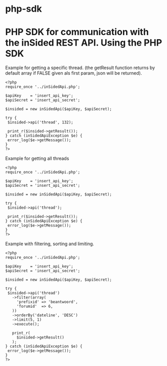 php-sdk
=======
PHP SDK for communication with the inSided REST API. 
Using the PHP SDK
=======
Example for getting a specific thread. (the getResult function returns by default array if FALSE given als first param, json will be returned).
 ```
<?php
require_once '../inSidedApi.php';

$apiKey    = 'insert_api_key';
$apiSecret = 'insert_api_secret';

$insided = new inSidedApi($apiKey, $apiSecret);

try {
  $insided->api('thread', 132);

  print_r($insided->getResult());
} catch (inSidedApiException $e) {
  error_log($e->getMessage());
}
?>
 ```
Example for getting all threads
 ```
<?php
require_once '../inSidedApi.php';

$apiKey    = 'insert_api_key';
$apiSecret = 'insert_api_secret';

$insided = new inSidedApi($apiKey, $apiSecret);

try {
  $insided->api('thread');

  print_r($insided->getResult());
} catch (inSidedApiException $e) {
  error_log($e->getMessage());
}
?>
```
Example with filtering, sorting and limiting.
 ```
<?php
require_once '../inSidedApi.php';

$apiKey    = 'insert_api_key';
$apiSecret = 'insert_api_secret';

$insided = new inSidedApi($apiKey, $apiSecret);

try {
  $insided->api('thread')
    ->filter(array(
      'prefixid' => 'beantwoord',
      'forumid'  => 6,
    ))
    ->orderBy('dateline', 'DESC')
    ->limit(5, 1)
    ->execute();

    print_r(
      $insided->getResult()
    );
} catch (inSidedApiException $e) {
  error_log($e->getMessage());
}
?>
 ```
